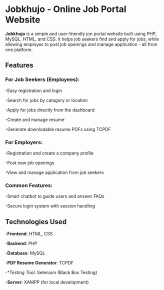 # Jobkhujo - Online Job Portal Website

**Jobkhujo** is a simple and user-friendly jon portal website built using PHP, MySQL, HTML, and CSS. it helps job seekers find and apply for jobs, while allowing employes to post job openings and manage application - all from one platform.

## Features

### For Job Seekers (Employees):
-Easy registration and login

-Search for jobs by catagory or location

-Apply for jobs directly from the dashboard

-Create and manage resume

-Generate downlodable resume PDFs using TCPDF

### For Employers:
-Registration and create a company profile

-Post new job openings

-View and manage application from job seekers


### Common Features:
-Smart chatbot to guide users and answer FAQs

-Secure login system with session handling


## Technologies Used
-**Frontend**: HTML, CSS

-**Backend**: PHP

-**Database**: MySQL

-**PDF Resume Generator**: TCPDF

-**Testing Tool*: Selenium (Black Box Testing)

-**Server**: XAMPP (for local development)


